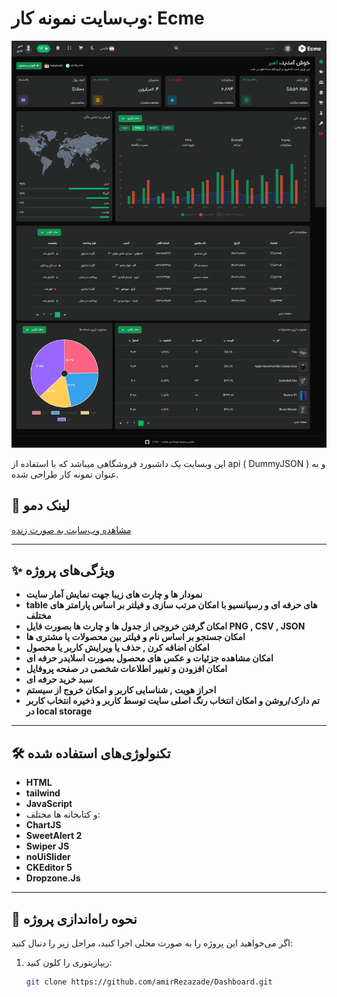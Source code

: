 # وب‌سایت نمونه کار: Ecme

![Preview](images/demo.PNG)

این وبسایت یک داشبورد فروشگاهی میباشد که با استفاده از api ( DummyJSON ) و به عنوان نمونه کار طراحی شده.

## 🔗 لینک دمو

<a href="https://amirrezazade.github.io/Dashboard/" target="_blank">مشاهده وب‌سایت به صورت زنده</a>

---

## ✨ ویژگی‌های پروژه

- **نمودار ها و چارت های زیبا جهت نمایش آمار سایت**
- **table های حرفه ای و رسپانسیو با امکان مرتب سازی و فیلتر بر اساس پارامتر های مختلف**
- **امکان گرفتن خروجی از جدول ها و چارت ها بصورت فایل PNG , CSV , JSON**
- **امکان جستجو بر اساس نام و فیلتر بین محصولات یا مشتری ها**
- **امکان اضافه کرن , حذف یا ویرایش کاربر یا محصول**
- **امکان مشاهده جزئیات و عکس های محصول بصورت اسلایدر حرفه ای**
- **امکان افزودن و تغییر اطلاعات شخصی در صفحه پروفایل**
- **سبد خرید حرفه ای**
- **احراز هویت , شناسایی کاربر و امکان خروج از سیستم**
- **تم دارک/روشن و امکان انتخاب رنگ اصلی سایت توسط کاربر و ذخیره انتخاب کاربر در local storage**

---

## 🛠️ تکنولوژی‌های استفاده شده

- **HTML**
- **tailwind**
- **JavaScript**
- و کتابخانه ها مختلف:
- **ChartJS**
- **SweetAlert 2**
- **Swiper JS**
- **noUiSlider**
- **CKEditor 5**
- **Dropzone.Js**

---

## 🚀 نحوه راه‌اندازی پروژه

اگر می‌خواهید این پروژه را به صورت محلی اجرا کنید، مراحل زیر را دنبال کنید:

1. ریپازیتوری را کلون کنید:
   ```bash
   git clone https://github.com/amirRezazade/Dashboard.git
   ```
